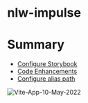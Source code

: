 # nlw-impulse

# Summary

- [Configure Storybook](docs/install-storybook.md)
- [Code Enhancements](docs/enhancements.md)
- [Configure alias path](docs/config-path-alias.md)

![Vite-App-10-May-2022](https://user-images.githubusercontent.com/36546304/167671057-437d3126-e966-41a9-a3d1-29c68e341dbe.gif)

